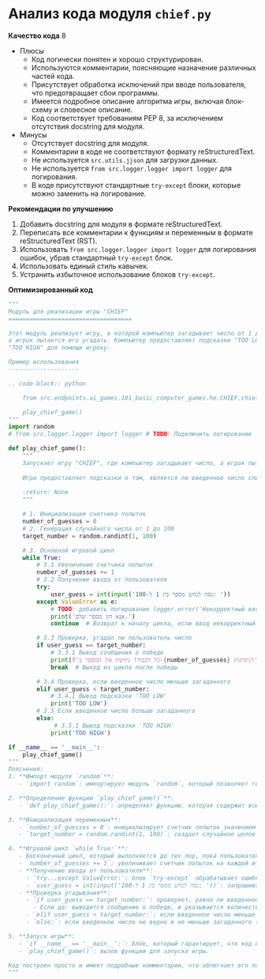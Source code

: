 # Анализ кода модуля `chief.py`

**Качество кода**
8
-   Плюсы
    - Код логически понятен и хорошо структурирован.
    - Используются комментарии, поясняющие назначение различных частей кода.
    - Присутствует обработка исключений при вводе пользователя, что предотвращает сбои программы.
    - Имеется подробное описание алгоритма игры, включая блок-схему и словесное описание.
    - Код соответствует требованиям PEP 8, за исключением отсутствия docstring для модуля.
-   Минусы
    - Отсутствует docstring для модуля.
    - Комментарии в коде не соответствуют формату reStructuredText.
    - Не используется `src.utils.jjson` для загрузки данных.
    - Не используется `from src.logger.logger import logger` для логирования.
    - В коде присутствуют стандартные `try-except` блоки, которые можно заменить на логирование.

**Рекомендации по улучшению**
1.  Добавить docstring для модуля в формате reStructuredText.
2.  Переписать все комментарии к функциям и переменным в формате reStructuredText (RST).
3.  Использовать `from src.logger.logger import logger` для логирования ошибок, убрав стандартный `try-except` блок.
4.  Использовать единый стиль кавычек.
5.  Устранить избыточное использование блоков `try-except`.

**Оптимизированный код**
```python
"""
Модуль для реализации игры "CHIEF"
===================================

Этот модуль реализует игру, в которой компьютер загадывает число от 1 до 100,
а игрок пытается его угадать. Компьютер предоставляет подсказки "TOO LOW" или
"TOO HIGH" для помощи игроку.

Пример использования
--------------------

.. code-block:: python

    from src.endpoints.ai_games.101_basic_computer_games.he.CHIEF.chief import play_chief_game

    play_chief_game()
"""
import random
# from src.logger.logger import logger # TODO: Подключить логирование

def play_chief_game():
    """
    Запускает игру "CHIEF", где компьютер загадывает число, а игрок пытается его угадать.
    
    Игра предоставляет подсказки о том, является ли введенное число слишком большим или маленьким.
    
    :return: None
    """

    # 1. Инициализация счетчика попыток
    number_of_guesses = 0
    # 2. Генерация случайного числа от 1 до 100
    target_number = random.randint(1, 100)

    # 3. Основной игровой цикл
    while True:
        # 3.1 Увеличение счетчика попыток
        number_of_guesses += 1
        # 3.2 Получение ввода от пользователя
        try:
            user_guess = int(input('נסה לנחש מספר בין 1 ל-100: '))
        except ValueError as e:
            # TODO: добавить логирование logger.error('Некорректный ввод пользователя', e)
            print('אנא הזן מספר שלם.')
            continue  # Возврат к началу цикла, если ввод некорректный

        # 3.3 Проверка, угадал ли пользователь число
        if user_guess == target_number:
            # 3.3.1 Вывод сообщения о победе
            print(f'כל הכבוד! ניחשת את המספר ב-{number_of_guesses} ניסיונות!')
            break  # Выход из цикла после победы

        # 3.4 Проверка, если введенное число меньше загаданного
        elif user_guess < target_number:
            # 3.4.1 Вывод подсказки 'TOO LOW'
            print('TOO LOW')
        # 3.5 Если введенное число больше загаданного
        else:
             # 3.5.1 Вывод подсказки 'TOO HIGH'
            print('TOO HIGH')

if __name__ == '__main__':
    play_chief_game()
"""
Пояснения:
1. **Импорт модуля `random`**:
   - `import random`: импортирует модуль `random`, который позволяет генерировать случайные числа.

2. **Определение функции `play_chief_game()`**:
   - `def play_chief_game():`: определяет функцию, которая содержит всю логику игры.

3. **Инициализация переменных**:
   - `number_of_guesses = 0`: инициализирует счетчик попыток значением 0. Эта переменная будет отслеживать, сколько раз пользователь пытался угадать число.
   - `target_number = random.randint(1, 100)`: создает случайное целое число от 1 до 100. Это число, которое пользователь должен угадать.

4. **Игровой цикл `while True:`**:
   - Бесконечный цикл, который выполняется до тех пор, пока пользователь не угадает число.
   - `number_of_guesses += 1`: увеличивает счетчик попыток на каждой итерации цикла.
   - **Получение ввода от пользователя**:
     - `try...except ValueError:`: блок `try-except` обрабатывает ошибки ввода, например, если пользователь вводит текст вместо числа. Если ввод недействительный, выводится сообщение об ошибке, и игра переходит к следующей итерации цикла.
     - `user_guess = int(input('נסה לנחש מספר בין 1 ל-100: '))`: запрашивает у пользователя ввод и преобразует его в целое число.
   - **Проверка угадывания**:
     - `if user_guess == target_number:`: проверяет, равно ли введенное число загаданному.
       - Если да: выводится сообщение о победе, и указывается количество попыток пользователя. Цикл завершается с помощью оператора `break`.
     - `elif user_guess < target_number:`: если введенное число меньше загаданного, выводится подсказка "TOO LOW".
     - `else:`: если введенное число не верно и не меньше загаданного (т.е. оно больше загаданного), выводится подсказка "TOO HIGH".

5. **Запуск игры**:
   - `if __name__ == '__main__':`: блок, который гарантирует, что код внутри него будет запущен только при прямом запуске файла, а не при импорте.
   - `play_chief_game()`: вызов функции для запуска игры.

Код построен просто и имеет подробные комментарии, что облегчает его понимание новичками. Он использует циклы и условия, которые являются фундаментальными концепциями программирования, и обеспечивает интерактивный игровой опыт.
"""
```